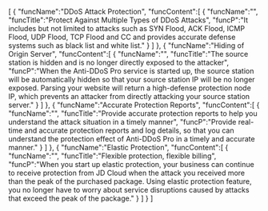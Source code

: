 [
	{
		"funcName":"DDoS Attack Protection",
		"funcContent":[
			{
				"funcName":"",
				"funcTitle":"Protect Against Multiple Types of DDoS Attacks",
				"funcP":"It includes but not limited to attacks such as SYN Flood, ACK Flood, ICMP Flood, UDP Flood, TCP Flood and CC and provides accurate defense systems such as black list and white list."
			}
		]
	},
	{
		"funcName":"Hiding of Origin Server",
		"funcContent":[
			{
				"funcName":"",
				"funcTitle":"The source station is hidden and is no longer directly exposed to the attacker",
				"funcP":"When the Anti-DDoS Pro service is started up, the source station will be automatically hidden so that your source station IP will be no longer exposed. Parsing your website will return a high-defense protection node IP, which prevents an attacker from directly attacking your source station server."
			}
		]
	},
	{
		"funcName":"Accurate Protection Reports",
		"funcContent":[
			{
				"funcName":"",
				"funcTitle":"Provide accurate protection reports to help you understand the attack situation in a timely manner",
				"funcP":"Provide real-time and accurate protection reports and log details, so that you can understand the protection effect of Anti-DDoS Pro in a timely and accurate manner."
			}
		]
	},
	{
		"funcName":"Elastic Protection",
		"funcContent":[
			{
				"funcName":"",
				"funcTitle":"Flexible protection, flexible billing",
				"funcP":"When you start up elastic protection, your business can continue to receive protection from JD Cloud when the attack you received more than the peak of the purchased package. Using elastic protection feature, you no longer have to worry about service disruptions caused by attacks that exceed the peak of the package."
			}
		]
	}
]
